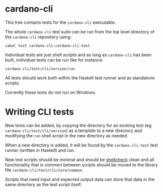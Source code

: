 # cardano-cli

This tree contains tests for the `cardano-cli` executable.

The whole `cardano-cli` test suite can be run from the top level directory of the `cardano-cli`
repository using:

```
cabal test cardano-cli:cardano-cli-test
```

Individual tests are just shell scripts and as long as `cardano-cli` has been built, individual
tests can be run like for instance:
```
cardano-cli/test/cli/version/run
```

All tests should work both within the Haskell test runner and as standalone scripts.

Currently these tests do not run on Windows.

# Writing CLI tests

New tests can be added, by copying the directory for an existing test (eg `cardano-cli/test/cli/version`)
as a template to a new directory and modifying the `run` shell script in the new directory as needed.

When a new directory is added, it will be found by the `cardano-cli-test` test runner (written in
Haskell) and run.

New test scripts should be minimal and should be [shellcheck][shellcheck] clean and all
functionality that is common between scripts should be moved to the library file
`cardano-cli/test/cli/core/common`.

Scripts that need input and expected output data can store that data in the same directory as the
test script itself.


[shellcheck]: https://github.com/koalaman/shellcheck/wiki
